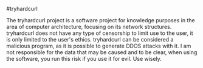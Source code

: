 #tryhardcurl

The tryhardcurl project is a software project for knowledge purposes in the area of ​​computer architecture, focusing on its network structures.
tryhardcurl does not have any type of censorship to limit use to the user, it is only limited to the user's ethics.
tryhardcurl can be considered a malicious program, as it is possible to generate DDOS attacks with it.
I am not responsible for the data that may be caused and to be clear, when using the software, you run this risk if you use it for evil.
Use wisely.
